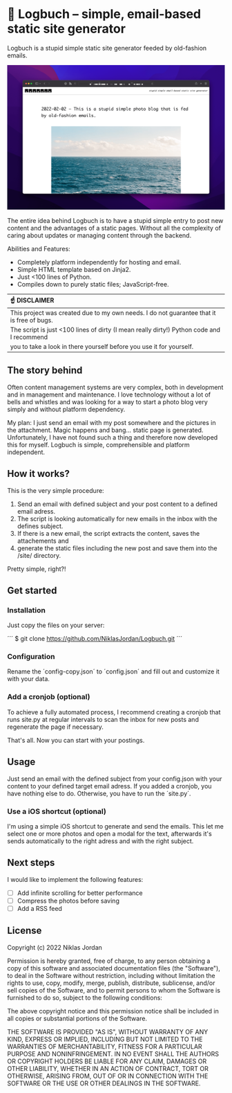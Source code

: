 # 📓 Logbuch – simple, email-based static site generator

Logbuch is a stupid simple static site generator feeded by old-fashion emails.

![Screenshot of Logbuch](/screenshot.png)

The entire idea behind Logbuch is to have a stupid simple entry to post new content and the advantages of a static pages. Without all the complexity of caring about updates or managing content through the backend.

Abilities and Features:

* Completely platform independently for hosting and email.
* Simple HTML template based on Jinja2.
* Just <100 lines of Python.
* Compiles down to purely static files; JavaScript-free.

| :point_up: DISCLAIMER                                                                       |
|:--------------------------------------------------------------------------------------------|
| This project was created due to my own needs. I do not guarantee that it is free of bugs.   |
| The script is just <100 lines of dirty (I mean really dirty!) Python code and I recommend   |
| you to take a look in there yourself before you use it for yourself.                        |

## The story behind

Often content management systems are very complex, both in development and in management and maintenance. I love technology without a lot of bells and whistles and was looking for a way to start a photo blog very simply and without platform dependency. 

My plan: I just send an email with my post somewhere and the pictures in the attachment. Magic happens and bang... static page is generated. Unfortunately, I have not found such a thing and therefore now developed this for myself. Logbuch is simple, comprehensible and platform independent.

## How it works?

This is the very simple procedure:
1. Send an email with defined subject and your post content to a defined email adress.
2. The script is looking automatically for new emails in the inbox with the defines subject.
3. If there is a new email, the script extracts the content, saves the attachements and
4. generate the static files including the new post and save them into the /site/ directory.

Pretty simple, right?!

## Get started

### Installation

Just copy the files on your server:

´´´
$ git clone https://github.com/NiklasJordan/Logbuch.git
´´´

### Configuration

Rename the ´config-copy.json´ to ´config.json´ and fill out and customize it with your data.

### Add a cronjob (optional)

To achieve a fully automated process, I recommend creating a cronjob that runs site.py at regular intervals to scan the inbox for new posts and regenerate the page if necessary.

That's all. Now you can start with your postings.

## Usage

Just send an email with the defined subject from your config.json with your content to your defined target email adress. If you added a cronjob, you have nothing else to do. Otherwise, you have to run the ´site.py´.

### Use a iOS shortcut (optional)

I'm using a simple iOS shortcut to generate and send the emails. This let me select one or more photos and open a modal for the text, afterwards it's sends automatically to the right adress and with the right subject.

## Next steps

I would like to implement the following features:

* [ ] Add infinite scrolling for better performance
* [ ] Compress the photos before saving
* [ ] Add a RSS feed

## License

Copyright (c) 2022 Niklas Jordan

Permission is hereby granted, free of charge, to any person obtaining a copy
of this software and associated documentation files (the "Software"), to deal
in the Software without restriction, including without limitation the rights
to use, copy, modify, merge, publish, distribute, sublicense, and/or sell
copies of the Software, and to permit persons to whom the Software is
furnished to do so, subject to the following conditions:

The above copyright notice and this permission notice shall be included in all
copies or substantial portions of the Software.

THE SOFTWARE IS PROVIDED "AS IS", WITHOUT WARRANTY OF ANY KIND, EXPRESS OR
IMPLIED, INCLUDING BUT NOT LIMITED TO THE WARRANTIES OF MERCHANTABILITY,
FITNESS FOR A PARTICULAR PURPOSE AND NONINFRINGEMENT. IN NO EVENT SHALL THE
AUTHORS OR COPYRIGHT HOLDERS BE LIABLE FOR ANY CLAIM, DAMAGES OR OTHER
LIABILITY, WHETHER IN AN ACTION OF CONTRACT, TORT OR OTHERWISE, ARISING FROM,
OUT OF OR IN CONNECTION WITH THE SOFTWARE OR THE USE OR OTHER DEALINGS IN THE
SOFTWARE.